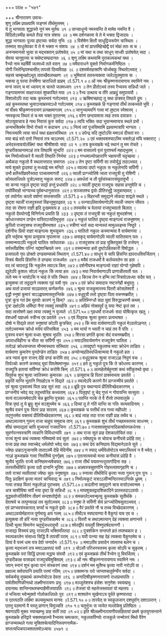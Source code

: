 +++
title = "५७१"

+++
श्रीनारायण उवाच-  
शृणु लक्ष्मि प्रवक्ष्यामि जङ्गमं तीर्थमुत्तमम् ।  
ये तु भागवताः शुद्धास्ते नूनं मम मूर्तयः ॥१ ॥
तान्साधून्ये नमस्यन्ति ते मामेव नमन्ति वै ।  
विदितोऽस्मीह कमले तैरहं नात्र संशयः ॥२ ॥
मम दर्शनकामा ये ते मे भक्ता द्विजादयः ।  
शुद्धा भागवताः पूज्या द्रष्टव्याः सर्वदा नृभिः ॥३ ॥
विशेषेण क्षितौ साधुद्विजरूपेण चास्थितः ।  
तस्मात् साधुसेवका ये ते मे भक्ता न संशयः ॥४ ॥
यो मां प्राप्तमिहेच्छेद्वै परं मोक्षं ततः स च ।  
अनन्यमानसो भूत्वा स मद्भक्तान् प्रतोषयेत् ॥५ ॥
मां यथा च तथा साधून् साध्वीः प्रतोषयेत् सदा ।  
सेवया चानुवृत्त्या च यथेष्टसम्प्रदानतः ॥६ ॥
शृणु लक्ष्मि कथयामि पुराकल्पकथां यथा ।  
रैभ्यो नाम महर्षिर्वै जलमध्ये तले वसन् ॥७ ॥
ममैवाराधने युक्तो निर्वाणकर्मनिष्ठितः ।  
योगी जितेन्द्रियश्चासीत् तापसो दिव्यविग्रहः ॥८ ॥
दशवर्षसहस्राणि चोर्ध्वबाहुः स्थितोऽभवत् ।  
सहस्रं चाम्बुभक्षोऽभूत् तावच्छैवलभक्षणः ॥९ ॥
भूमिवासं ततस्त्यक्त्वा जलेऽयुतमुवास सः ।  
भक्त्या तु परया तेनर्षिणा चाराधितो ह्यहम् ॥1.571.१ ०॥
ओं नमः श्रीकृष्णनारायणाय स्वामिने नमः ।  
मन्त्रं जपन् च मां ध्यायन् स चास्ते जलमध्यगः ॥११ ॥
तेन प्रीतोऽभवं तस्य रैभ्यस्य सन्निधौ जले ।  
गङ्गायामगमं साक्षाज्जलं शुष्कायितं मया ॥१ २॥
रैभ्य उत्थाय च तीरे आम्रद्रुं समुपाययौ ।  
विशालोऽपि तदा चाम्रः कुब्जभावं गतोऽभवत् ॥१३ ॥
ऋषिमाच्छाद्य तु यथा छत्रवत् तिष्ठते द्रुमः ।  
अहं कुब्जस्तथा भूत्वाऽप्याम्रस्याऽधो गतोऽभवम् ॥१४॥
कुब्जाम्रकं हि गङ्गायां तीर्थं तत्कथ्यते भुवि ।  
मां वीक्ष्य श्रीकृष्णनारायणं प्रत्यक्षमागतम् ॥१५॥
जानुभ्यामवनिं गत्वा मां तुष्टाव रमेश्वरम् ।  
नमस्कृत्य स्थितं तं च मम भक्तं पुरातनम् ॥१६॥
वरेण छन्दयामास त्वहं तस्य दयाकरः ।  
सोऽप्युवाचात्र हे नाथ निवासं कुरु सर्वदा ॥१७॥
त्वयि भक्तिः सदा भूयान्ममाप्यत्र स्थले प्रभौ ।  
अन्यभक्तिर्मम विभो रोचते न कदाचन ॥१८॥
नित्यं त्वां पूजयिष्यामि द्रक्ष्याम्यत्रापि भाग्यतः ।  
निवत्स्यामि त्वया सार्धं यथा ह्यक्षरसंस्थितः ॥१ ९॥
उपेन्द्र यदि तुष्टोऽसि ममाऽयं दीयतां वरः ।  
मया बाढं वरो दत्तो निवासं तत्र चाऽलभम् ॥1.571.२० ॥
एवं भक्तवशश्चाऽस्मि भक्तोऽहं मयि भक्तराट् ।  
अभेदस्त्वावयोर्लक्ष्मि! यथा श्रीश्रीशयोः सदा ॥२ १ ॥
तत्र कुब्जाम्रके भद्रे स्थानं तु मम रोचते ।  
पुण्डरीकाक्षनामाऽहं तत्र तिष्ठामि सुन्दरि! ॥२२॥
मम वासालये वृत्तं पुराश्चर्यं महाद्भुतम् ।  
मम निर्माल्योत्करे वै व्याली तिष्ठति निर्भया ॥२३॥
गन्धमाल्योपहाराणि भक्षयन्ती यदृच्छया ।  
अथैकदा नकुलो वै स्थलान्तरात् समागतः ॥२४॥
तेन दृष्टा सर्पिणी सा तयोर्युद्धं तदाऽभवत् ।  
माघे शुक्ले द्वादश्यां तु मध्याह्ने मम मन्दिरे ॥२५॥
व्याल्या दष्टो नकुलः स नकुलेनापि सर्पिणी ।  
उभौ क्षतैस्तीव्रवरैस्तदा पञ्चत्वमागतौ ॥२६॥
व्याली प्राग्ज्योतिषे जाता राजपुत्री तु रोषिणी ।  
कोसलाधिपतेः पुत्रोऽभवत्तु नकुलः सरुट् ॥२७॥
अवर्धतां च तौ पूर्वसंस्कारसंयुतावुभौ ।  
सा कन्या नकुलं दृष्ट्वा सद्यो हन्तुं प्रधावति ॥२८॥
व्यालीं दृष्ट्वा राजपुत्रः सहसा हन्तुमेति च ।  
तयोर्विवाहो भाग्याच्च पूर्वबन्धानुसारतः ॥२९॥
सञ्जातश्च द्वयोः प्रीतिरभूद्वै जतुकाष्ठवत् ।  
एवं तयोर्गतः कालो वर्षाणां सप्तसप्ततिः ॥1.571.३ ०॥
विहरन्तौ समुद्याने त्वेकदा शाद्वले स्थले ।  
दृष्ट्वा व्यालीं राजपुत्रस्तां विहन्तुमुपाद्रवत् ॥३ १ ॥
पत्न्याऽतिवार्यमाणोऽपि व्याली जघान जीवतः ।  
तदा सा रोषगा राज्ञी हृदि दुःखमवाप ह ॥३२॥
तस्यामेव च वेलायां राजपुत्र्यग्रतो बिलात् ।  
नकुलो दैवयोगाद्वै विनिर्गत्य प्रयाति हि ॥३३ ॥
दृष्ट्वा तं राजपुत्री सा नकुलं शुभदर्शनम् ।  
क्रोधाज्जघान दण्डेन वारिताऽप्यतिभूभृता ॥३४॥
नकुलं घातितं दृष्ट्वा माङ्गल्यं राजभूषणम् ।  
कुपितो राजपुत्रश्च राजपुत्रीमभाषत ॥३५॥
स्त्रीणां भर्ता सदा मान्यस्तं मामुल्लङ्घ्य निष्ठुरे ।  
दर्शनीयः प्रियो राज्ञां माङ्गल्यः शुभसूचनः ॥३६॥
घातितो नकुलः कस्मान्मया वै वार्यमाणया ।  
इति भर्तृवचः श्रुत्वा प्रत्युवाच नृपात्मजा ॥३७॥
असकृद् वार्यमाणोऽपि व्याली घातितवान् यतः ।  
तस्मान्मयाऽपि नकुलो घातितः सर्पघातकः ॥३८॥
राजपुत्रश्च तां प्राह युक्तियुक्तं हि तर्जयन् ।  
सर्पस्तीव्रविषः पत्नि! यद्दंशान्म्रियते जनः ॥३९॥
तस्मान्मया हतो दुष्टोऽहितकारी विषोद्धतः ।  
प्रजापालो नृपः प्रोक्तो दण्डयाम्यपथे स्थितान् ॥1.571.४०॥
साधून् ये चापि हिंसन्ति ह्यपराधविवर्जितान् ।  
स्त्रियं चैवापि हिंसन्ति ते दण्ड्या राजधर्मतः ॥४१॥
मयैवं राजधर्मो वै कर्तव्यस्तेन सा हता ।  
वद त्वं चापराद्धं किं नकुलेन तवाऽत्र किम् ॥४२॥
दर्शनीयश्च माङ्गल्यो राज्ञां योग्यो गृहेष्वपि ।  
द्यूतेऽपि कुशलः सोऽयं नकुलः किं त्वया हतः ॥४३॥
मया निवार्यमाणाऽपि प्राणान्नीतवती यतः ।  
ततो मम न भार्याऽसि न चाहं ते पतिः स्थितः ॥४४॥
किञ्च तेन न हन्मि त्वां स्त्रियोऽवध्याः सदैव यत् ।  
इत्युक्त्वा तां तदुद्याने त्यक्त्वा गृहं ययौ नृपः ॥४५॥
एवं क्रोधं समादाय नष्टस्नेहौ बभूवतुः ।  
अथ वार्ता प्रजायां साऽप्रसरत् कर्णकर्णतः ॥४६॥
श्रुत्वा राजकुमारस्य पितरौ कोसलेश्वरौ ।  
वृद्धौ स्नुषां कुमारं चाऽऽह्वयामासतुरन्तिके ॥४७॥
वधूपुत्रौ ततो दृष्ट्वा पिता वचनमब्रवीत् ।  
पुत्र! कुत्र गतं प्रेम युवयोः कारणं नु किम्? ॥४८॥
अतिस्निग्धौ सदा युवां विरुद्धाचरणौ कथम् ।  
पुत्र! दक्षोऽसि धर्मिष्ठां नैनां त्यक्तुं त्वमर्हसि ॥४९॥
अप्रियं नोक्तपूर्वं तु यया नेष्टं कृतं तव ।  
सदा त्वत्तोषणे दक्षा त्वया त्यक्तुं न युज्यते ॥1.571.५०॥
गृहधर्मो राजधर्मः सदा योषित्कृतः खलु ।  
वंशधर्मो यज्ञधर्मः स्त्रीभ्य एव प्रवर्तते ॥५१ ॥
एवं पितृवचः श्रुत्वा कुमारः प्रत्यभाषत ।  
दोषो न विद्यते तात! स्नुषायां कोऽपि कुत्रचित् ॥५२॥
किं मया वार्यमाणाऽपि नकुलं मेऽग्रतोऽहनत् ।  
ततोऽभवन्मम क्रोधो मयेयं परिभाषिता ॥५३ ॥
मम भार्या न भवती न चाहं तव वै पतिः ।  
पुत्रस्य वचनं श्रुत्वा वध्वाः शुश्राव भूपतिः ॥५४॥
शिरसा प्रणतिं कृत्वा सेदं वचनमब्रवीत् ।  
अपराधविहीना च भीता सा सर्पिणी नृप ॥५५॥
मयाऽतिवार्यमाणेन राजपुत्रेण घातिता ।  
ततोऽहं क्रोधसन्तप्ता मौनमास्थाय संस्थिता ॥५६ ॥
तावद्दृष्टो नकुलश्च मया क्रोधेन ताडितः ।  
वार्यमाणा कुमारेण पुनर्दण्डेन ताडितः ॥५७॥
अन्योन्यप्रतिस्पर्धित्वान्मया वै नकुलो हतः ।  
अत्र न्यायं कुरु राजन् देहि दण्डं करोमि तत् ॥५८॥
वधूपुत्रवचः श्रुत्वा राजाऽऽह निपुणं वचः ।  
तिर्यञ्चोः कारणे कस्माद् युवां विश्लेषमाप्नुथः ॥५९॥
हते तु नकुले पुत्र किं ते क्रोधस्य कारणम् ।  
राजपुत्रि हतायां सर्पिण्यां क्रोधं करोषि किम् ॥1.571.६ ०॥
अल्पहेतोर्बहुनाशं कथं स्वीकुरुथो वृथा ।  
पितुर्वचः शुभं श्रुत्वा जातिस्मरः कुमारकः ॥६१ ॥
प्रत्युवाच हि पितरं प्राक्स्वभावः प्रवर्तते ।  
प्रकृतिं यान्ति भूतानि निग्रहोऽत्र न विद्यते ॥६२॥
स्वल्पेऽपि कारणे वैरं प्राग्जन्मीयं प्रवर्तते ।  
एवं श्रुत्वा पुत्रवाक्यं पिता प्राह सुतं तदा ॥६३॥
ब्रूहि पुत्र यथान्यायं प्रीतिविच्छेदकारणम् ।  
प्राग्जनीयं भवेद् यद् तदुभयोरिह कथ्यताम् ॥६४॥
पितृपृष्टं तु चेद् गुप्तं न गोपायन्ति सत्सुताः ।  
सत्यं वाऽसत्यमेवाऽपि चेन्न ब्रुवन्ति पुत्रकाः ॥६५॥
पतन्ति नरके ते वै रौरवे तप्तवालुके ।  
पित्रा पृष्ठं तु ये ब्रूयुः शुभं वाऽशुभमेव च ॥६६॥
दिव्यां तु ते गतिं यान्ति या गतिः सत्यवादिनाम् ।  
श्रुत्वैवं वचनं पुत्रः पितरं प्राह सादरम् ॥६७॥
कुब्जाम्रकं च यत्तीर्थं तत्र गत्वा महीपते! ।  
तद्गुप्तमेव वक्तव्यं प्रीतिविच्छेदकारणम् ॥६८॥
बाढं त्वाह तदा राजा राज्ञी प्राह तथैव च ।  
अथाऽमात्यान् गुरून् राजा चाहूय समुवाच तान् ॥६९॥
कुब्जाम्रकं शुभं तीर्थं गच्छामस्तस्य साधनम् ।  
शीघ्रं सम्पाद्यतां चापि युज्यन्तां गजवाजिनः ॥1.571.७०॥
गजाश्वपशुयानादिकार्षापणकधेनवः ।  
सुवर्णरत्नवस्त्राणि त्वन्नानि विविधान्यपि ॥७१ ॥
अथ राजा सुतं प्राह देशकालोचितं तदा ।  
राज्यं शून्यं कथं त्यक्त्वा गमिष्यामो वयं सुत! ॥७२॥
ज्येष्ठपुत्रः स चोवाच कनीयसे प्रदेहि तत् ।  
राजा प्राह तथा स्याच्चेद् धर्मलोपो भवेद् यतः ॥७३॥
कथं देयं कनिष्ठाय विद्यमानेऽग्रजे सुते ।  
ज्येष्ठः प्राहाऽनुजानामि ताताऽस्मै देहि मेदिनीम् ॥७४॥
न स्याद् धर्मविलोपोऽत्र ममाऽस्तित्वं न वै भवेत् ।  
नाऽहं कुब्जाम्रकं गत्वा निवर्तिष्ये पुनर्गृहम् ॥७५॥
एतत्सत्यवचो मत्वा कनीयांसं प्रदेहि वै ।  
श्रुत्वैवं भूपतिः राज्ये कनिष्ठमभ्यषेचयत् ॥७६॥
राजा तीर्थं ययावन्तःपुरवर्गादिना सह ।  
ततस्तीर्थविधिं कृत्वा ददौ दानानि भूरिशः ॥७७॥
अन्नवस्त्रसुवर्णानि गोहस्त्यश्वगृहाणि च ।  
ततो रात्र्यां व्यतीतायां ज्येष्ठः सुतः स्नुषायुतः ॥७८॥
स्नात्वा तीर्थविधिं कृत्वा नत्वा गुरून् पुनः पुनः ।  
पितुः प्रदक्षिणं कृत्वा मातरं चाभिवाद्य च ॥७९॥
निर्माल्यकूटं यत्राऽऽसीन्मन्दिरस्याऽन्तिके ध्रुवम् ।  
गत्वा तत्राह पितरं नकुलोऽहं पुराभवम् ॥1.571.८०॥
कदलीनां समुद्याने चात्र वासोऽभवन्मम ।  
अत्र चाशीविषा सर्पी मया दृष्टा हि सन्निधौ ॥८ १॥
माघशुक्लद्वादशिकादिने प्रातस्तदाऽऽवयोः ।  
युद्ध्यतोर्जातिवैरेण तीक्ष्णं सन्दशतोर्द्वयोः ॥८२॥
समकालेऽभवन्मृत्युः कुब्जाम्रके सुतीर्थके ।  
देवाश्रये च तत्पुण्यादहं तव सुतोऽभवम् ॥८३॥
स्नुषा ते सर्पिणी सेयं प्राग्ज्योतिषसुताऽभवत् ।  
एवं प्राग्भवसंस्कारात् सर्प्यां च नकुले द्वयोः ॥८४॥
वैरं प्रवर्तते नौ च तच्च विच्छेदकारणम् ।  
अथाऽऽवयोर्महाराज पूर्णमायुः क्षयं गतम् ॥८५॥
तीर्थेऽत्र स्पष्टवाण्या वै वैकुण्ठं याव एव च ।  
इत्युक्त्वा तौ हरिं नत्वा पुण्डरीकाक्षमेव च ॥८६॥
पितरौ च तथाऽमात्यान् देहं त्यक्त्वा क्षणान्तरे ।  
दिव्यौ भूत्वा विमानेन चतुर्भुजधरावुभौ ॥८७॥
श्वेतद्वीपं ययतुर्वै विष्णुपार्षदयानगौ ।  
राजाद्या विस्मयं प्रापुः राजाऽपि भक्तिमाँस्तदा ॥८८॥
पुत्रशोकेन सन्तप्तो व्रतं तपश्चकार ह ।  
स्वल्पकालेन संसाध्य सिद्धिं वै तापसीं पराम् ॥८९॥
ययौ पत्न्या सह देहं त्यक्त्वा वैकुण्ठमेव च ।  
दिव्यं वै परमं धाम यत्र देवो जनार्दनः ॥1.571.९० ॥
ममाऽतीव प्रसादेन तपसश्च बलेन च ।  
कृत्वा मद्भजनं तत्र ममाऽऽक्षरपदं ययौ ॥९१ ॥
योऽसौ परिजनस्तस्य कृत्वा सोऽपि च सुकृतम् ।  
कुब्जाम्रके परां सिद्धिं प्राप्त्वा मद्धाम संययौ ॥९२॥
एवं कुब्जाम्रकं तीर्थं रैभ्येन तु विवर्धितम् ।  
पुण्डरीकाक्ष वासाढ्यं राजपुत्रविमुक्तिदम् ॥९३॥
ओं नमः श्रीकृत्णनारायणाय स्वामिने नमः ।  
जपन् स्नानं शुभं कृत्वा पानं संस्करणं तथा ॥९४॥
दर्शनं मम मूर्तेश्च कृत्वा नारी नरोऽपि वा ।  
प्रक्षाल्य सर्वपापानि प्रयाति परमां गतिम् ॥९५॥
उक्तमन्त्रः परो जाप्यश्चातुर्वर्ण्येन सर्वदा ।  
सर्वकर्मसु मुख्यार्थः काम्भरेयोऽत्र देवता ॥९६ ॥
अनादिश्रीकृष्णनारायणो राधाप्रभापतिः ।  
पार्वतीमाणिकीनाथो लक्ष्मीनारायणः प्रभुः ॥९७॥
मञ्जुलेशश्च हंसेशः सगुणेशः स्वयम्प्रभुः ।  
दयानाथः शान्तिनाथश्चम्पाहैमीजयापतिः ॥९८॥
तेजसां यो महत्तेजस्तपतां यो महत्तपः ।  
तं भजित्वा भवेन्मुक्तो गोलोकाधिपतेः पुरः ॥९९॥
शाश्वतेन सुखेनाऽत्र पूर्यते कृष्णवत्तदा ।  
य एतत्पठति लक्ष्मि! कल्यमुत्थाय मानवः ॥1.571.१० ०॥
तारयेत् स स्वकुलजान् दशपूर्वान् दशाऽपरान् ।  
एतत्तु पठमानो वै यस्तु प्राणान् विमुञ्चति ॥१० १॥
चतुर्भुजः स जायेत मल्लोकेषु प्रतिष्ठितः ।  
श्रवणादपि मुक्तः स्याच्छम्भुः प्राह सतीं तदा ॥१ ०२॥
इति श्रीलक्ष्मीनारायणीयसंहितायां प्रथमे कृतयुगसन्ताने कुब्जाम्रके हरिद्वारे भक्तमाहात्म्ये रैभ्यस्य चमत्कारः, नकुलसर्पिण्योः राजकुले जन्मोत्तरं मिथो वैरेण प्राग्जन्मस्थले गत्वा मुक्तिश्चेत्यादिनिरूपणनामैक-  
सप्तत्यधिकपञ्चशततमोऽध्यायः ॥५७१ ॥
    
